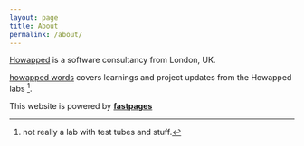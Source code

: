 ```yaml
---
layout: page
title: About
permalink: /about/
---
```


[Howapped](http://howapped.com) is a software consultancy from London, UK.

[howapped words](http://words.howapped.com) covers learnings and project updates from the Howapped labs [^1].

This website is powered by **[fastpages](https://github.com/fastai/fastpages)** 


[^1]: not really a lab with test tubes and stuff.
